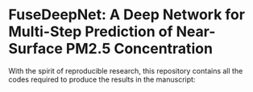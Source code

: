 # FuseDeepNet: A Deep Network for Multi-Step Prediction of Near-Surface PM2.5 Concentration

With the spirit of reproducible research, this repository contains all the codes required to produce the results in the manuscript:
